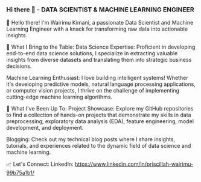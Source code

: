 ### Hi there 👋 - DATA SCIENTIST & MACHINE LEARNING ENGINEER
👋 Hello there! I'm Wairimu Kimani, a passionate Data Scientist and Machine Learning Engineer with a knack for transforming raw data into actionable insights. 

🚀 What I Bring to the Table:
Data Science Expertise: Proficient in developing end-to-end data science solutions, I specialize in extracting valuable insights from diverse datasets and translating them into strategic business decisions.

Machine Learning Enthusiast: I love building intelligent systems! Whether it's developing predictive models, natural language processing applications, or computer vision projects, I thrive on the challenge of implementing cutting-edge machine learning algorithms.

💼 What I've Been Up To:
Project Showcase: Explore my GitHub repositories to find a collection of hands-on projects that demonstrate my skills in data preprocessing, exploratory data analysis (EDA), feature engineering, model development, and deployment.

Blogging: Check out my technical blog posts where I share insights, tutorials, and experiences related to the dynamic field of data science and machine learning.

📈 Let's Connect:
LinkedIn: https://www.linkedin.com/in/priscillah-wairimu-99b75a1b1/


<!--
**Wairimukimm/Wairimukimm** is a ✨ _special_ ✨ repository because its `README.md` (this file) appears on your GitHub profile.

Here are some ideas to get you started:

- 🔭 I’m currently working on ...
- 🌱 I’m currently learning ...
- 👯 I’m looking to collaborate on ...
- 🤔 I’m looking for help with ...
- 💬 Ask me about ...
- 📫 How to reach me: ...
- 😄 Pronouns: ...
- ⚡ Fun fact: ...
-->
